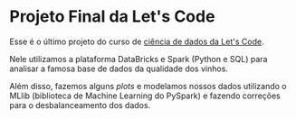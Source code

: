 # Projeto Final da Let's Code

Esse é o último projeto do curso de [ciência de dados da Let's Code](https://letscode.com.br/python-e-dados). 

Nele utilizamos a plataforma DataBricks e Spark (Python e SQL) para analisar a famosa base de dados da qualidade dos vinhos. 

Além disso, fazemos alguns _plots_ e modelamos nossos dados utilizando o MLlib (biblioteca de Machine Learning do PySpark) e fazendo correções para o desbalanceamento dos dados.
